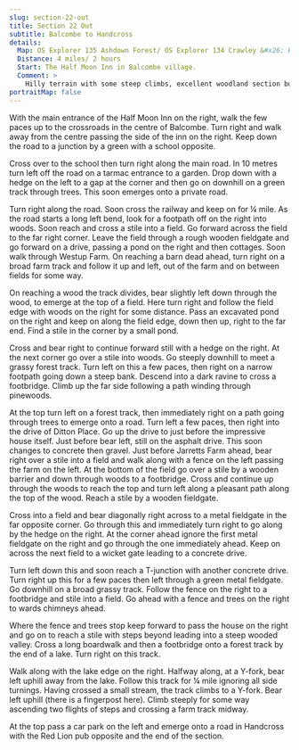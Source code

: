 ```yaml
---
slug: section-22-out
title: Section 22 Out
subtitle: Balcombe to Handcross
details:
  Map: OS Explorer 135 Ashdown Forest/ OS Explorer 134 Crawley &#x26; Horsham
  Distance: 4 miles/ 2 hours
  Start: The Half Moon Inn in Balcombe village.
  Comment: >
    Hilly terrain with some steep climbs, excellent woodland section but many stiles, good views, mostly pasture with livestock, Nymans Gardens are open to the public.
portraitMap: false
---
```

With the main entrance of the Half Moon Inn on the right, walk the few paces up to the crossroads in the centre of Balcombe. Turn right and walk away from the centre passing the side of the inn on the right. Keep down the road to a junction by a green with a school opposite.

Cross over to the school then turn right along the main road. In 10 metres turn left off the road on a tarmac entrance to a garden. Drop down with a hedge on the left to a gap at the corner and then go on downhill on a green track through trees. This soon emerges onto a private road.

Turn right along the road. Soon cross the railway and keep on for ¼ mile. As the road starts a long left bend, look for a footpath off on the right into woods. Soon reach and cross a stile into a field. Go forward across the field to the far right corner. Leave the field through a rough wooden fieldgate and go forward on a drive, passing a pond on the right and then cottages. Soon walk through Westup Farm. On reaching a barn dead ahead, turn right on a broad farm track and follow it up and left, out of the farm and on between fields for some way.

On reaching a wood the track divides, bear slightly left down through the wood, to emerge at the top of a field. Here turn right and follow the field edge with woods on the right for some distance. Pass an excavated pond on the right and keep on along the field edge, down then up, right to the far end. Find a stile in the corner by a small pond.

Cross and bear right to continue forward still with a hedge on the right. At the next corner go over a stile into woods. Go steeply downhill to meet a grassy forest track. Turn left on this a few paces, then right on a narrow footpath going down a steep bank. Descend into a dark ravine to cross a footbridge. Climb up the far side following a path winding through pinewoods.

At the top turn left on a forest track, then immediately right on a path going through trees to emerge onto a road. Turn left a few paces, then right into the drive of Ditton Place. Go up the drive to just before the impressive house itself. Just before bear left, still on the asphalt drive. This soon changes to concrete then gravel. Just before Jarretts Farm ahead, bear right over a stile into a field and walk along with a fence on the left passing the farm on the left. At the bottom of the field go over a stile by a wooden barrier and down through woods to a footbridge. Cross and continue up through the woods to reach the top and turn left along a pleasant path along the top of the wood. Reach a stile by a wooden fieldgate.

Cross into a field and bear diagonally right across to a metal fieldgate in the far opposite corner. Go through this and immediately turn right to go along by the hedge on the right. At the corner ahead ignore the first metal fieldgate on the right and go through the one immediately ahead. Keep on across the next field to a wicket gate leading to a concrete drive.

Turn left down this and soon reach a T-junction with another concrete drive. Turn right up this for a few paces then left through a green metal fieldgate. Go downhill on a broad grassy track. Follow the fence on the right to a footbridge and stile into a field. Go ahead with a fence and trees on the right to wards chimneys ahead.

Where the fence and trees stop keep forward to pass the house on the right and go on to reach a stile with steps beyond leading into a steep wooded valley. Cross a long boardwalk and then a footbridge onto a forest track by the end of a lake. Turn right on this track.

Walk along with the lake edge on the right. Halfway along, at a Y-fork, bear left uphill away from the lake. Follow this track for ¼ mile ignoring all side turnings. Having crossed a small stream, the track climbs to a Y-fork. Bear left uphill (there is a fingerpost here). Climb steeply for some way ascending two flights of steps and crossing a farm track midway.

At the top pass a car park on the left and emerge onto a road in Handcross with the Red Lion pub opposite and the end of the section.

